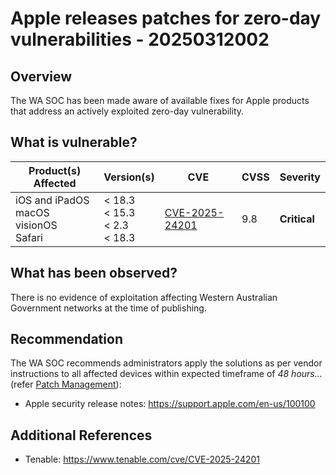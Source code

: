 # Apple releases patches for zero-day vulnerabilities - 20250312002

## Overview

The WA SOC has been made aware of available fixes for Apple products that address an actively exploited zero-day vulnerability.

## What is vulnerable?

| Product(s) Affected                                 | Version(s)                                | CVE                                                                     | CVSS | Severity     |
| --------------------------------------------------- | ----------------------------------------- | ----------------------------------------------------------------------- | ---- | ------------ |
| iOS and iPadOS <br> macOS <br> visionOS <br> Safari | < 18.3 <br> < 15.3 <br> < 2.3 <br> < 18.3 | [CVE-2025-24201](https://nvd.nist.gov/vuln/detail/CVE-2025-24201) </br> | 9.8  | **Critical** |

## What has been observed?

There is no evidence of exploitation affecting Western Australian Government networks at the time of publishing.

## Recommendation

The WA SOC recommends administrators apply the solutions as per vendor instructions to all affected devices within expected timeframe of *48 hours...* (refer [Patch Management](../guidelines/patch-management.md)):

- Apple security release notes: <https://support.apple.com/en-us/100100>

## Additional References

- Tenable: https://www.tenable.com/cve/CVE-2025-24201
